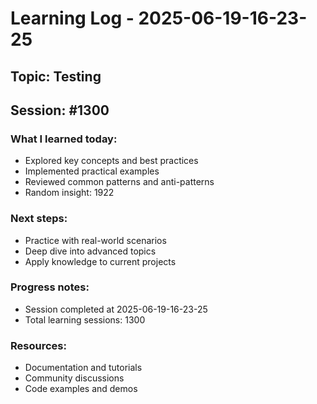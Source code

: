 # Learning Log - 2025-06-19-16-23-25

## Topic: Testing
## Session: #1300

### What I learned today:
- Explored key concepts and best practices
- Implemented practical examples  
- Reviewed common patterns and anti-patterns
- Random insight: 1922

### Next steps:
- Practice with real-world scenarios
- Deep dive into advanced topics
- Apply knowledge to current projects

### Progress notes:
- Session completed at 2025-06-19-16-23-25
- Total learning sessions: 1300

### Resources:
- Documentation and tutorials
- Community discussions
- Code examples and demos
